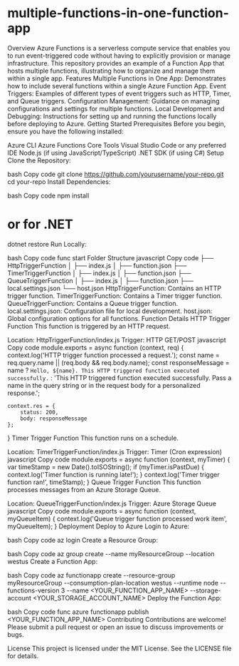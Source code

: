 # multiple-functions-in-one-function-app
Overview Azure Functions is a serverless compute service that enables you to run event-triggered code without having to explicitly provision or manage infrastructure. This repository provides an example of a Function App that hosts multiple functions, illustrating how to organize and manage them within a single app.
Features
Multiple Functions in One App: Demonstrates how to include several functions within a single Azure Function App.
Event Triggers: Examples of different types of event triggers such as HTTP, Timer, and Queue triggers.
Configuration Management: Guidance on managing configurations and settings for multiple functions.
Local Development and Debugging: Instructions for setting up and running the functions locally before deploying to Azure.
Getting Started
Prerequisites
Before you begin, ensure you have the following installed:

Azure CLI
Azure Functions Core Tools
Visual Studio Code or any preferred IDE
Node.js (if using JavaScript/TypeScript)
.NET SDK (if using C#)
Setup
Clone the Repository:

bash
Copy code
git clone https://github.com/yourusername/your-repo.git
cd your-repo
Install Dependencies:

bash
Copy code
npm install
# or for .NET
dotnet restore
Run Locally:

bash
Copy code
func start
Folder Structure
javascript
Copy code
├── HttpTriggerFunction
│   ├── index.js
│   ├── function.json
├── TimerTriggerFunction
│   ├── index.js
│   ├── function.json
├── QueueTriggerFunction
│   ├── index.js
│   ├── function.json
├── local.settings.json
└── host.json
HttpTriggerFunction: Contains an HTTP trigger function.
TimerTriggerFunction: Contains a Timer trigger function.
QueueTriggerFunction: Contains a Queue trigger function.
local.settings.json: Configuration file for local development.
host.json: Global configuration options for all functions.
Function Details
HTTP Trigger Function
This function is triggered by an HTTP request.

Location: HttpTriggerFunction/index.js
Trigger: HTTP GET/POST
javascript
Copy code
module.exports = async function (context, req) {
    context.log('HTTP trigger function processed a request.');
    const name = req.query.name || (req.body && req.body.name);
    const responseMessage = name
        ? `Hello, ${name}. This HTTP triggered function executed successfully.`
        : 'This HTTP triggered function executed successfully. Pass a name in the query string or in the request body for a personalized response.';

    context.res = {
        status: 200,
        body: responseMessage
    };
}
Timer Trigger Function
This function runs on a schedule.

Location: TimerTriggerFunction/index.js
Trigger: Timer (Cron expression)
javascript
Copy code
module.exports = async function (context, myTimer) {
    var timeStamp = new Date().toISOString();
    if (myTimer.isPastDue) {
        context.log('Timer function is running late!');
    }
    context.log('Timer trigger function ran!', timeStamp);
}
Queue Trigger Function
This function processes messages from an Azure Storage Queue.

Location: QueueTriggerFunction/index.js
Trigger: Azure Storage Queue
javascript
Copy code
module.exports = async function (context, myQueueItem) {
    context.log('Queue trigger function processed work item', myQueueItem);
}
Deployment
Deploy to Azure
Login to Azure:

bash
Copy code
az login
Create a Resource Group:

bash
Copy code
az group create --name myResourceGroup --location westus
Create a Function App:

bash
Copy code
az functionapp create --resource-group myResourceGroup --consumption-plan-location westus --runtime node --functions-version 3 --name <YOUR_FUNCTION_APP_NAME> --storage-account <YOUR_STORAGE_ACCOUNT_NAME>
Deploy the Function App:

bash
Copy code
func azure functionapp publish <YOUR_FUNCTION_APP_NAME>
Contributing
Contributions are welcome! Please submit a pull request or open an issue to discuss improvements or bugs.

License
This project is licensed under the MIT License. See the LICENSE file for details.

